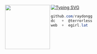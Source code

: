 [![Typing SVG](https://readme-typing-svg.demolab.com?font=Libertinus+Mono&pause=1000&color=FFFFFF&width=435&lines=%40terrorless+on+dc)](https://git.io/typing-svg)
<img align="left" src="https://i.postimg.cc/pTxfnS46/1352699230883545220.gif" width="147"/> 

```csharp
github.com/raydongg
dc   +  @terrorless
web  +  egirl.lat
```
&zwnj; 

